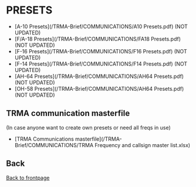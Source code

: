 # PRESETS

- [A-10 Presets](/TRMA-Brief/COMMUNICATIONS/A10 Presets.pdf)  (NOT UPDATED)
- [F/A-18 Presets](/TRMA-Brief/COMMUNICATIONS/FA18 Presets.pdf)  (NOT UPDATED)
- [F-16 Presets](/TRMA-Brief/COMMUNICATIONS/F16 Presets.pdf)  (NOT UPDATED)
- [F-14 Presets](/TRMA-Brief/COMMUNICATIONS/F14 Presets.pdf)  (NOT UPDATED)
- [AH-64 Presets](/TRMA-Brief/COMMUNICATIONS/AH64 Presets.pdf)  (NOT UPDATED)
- [OH-58 Presets](/TRMA-Brief/COMMUNICATIONS/AH64 Presets.pdf)  (NOT UPDATED)


## TRMA communication masterfile
(In case anyone want to create own presets or need all freqs in use)
- [TRMA Communications masterfile](/TRMA-Brief/COMMUNICATIONS/TRMA Frequency and callsign master list.xlsx)


## Back
[Back to frontpage](https://132nd-vwing.github.io/TRMA-Brief/)